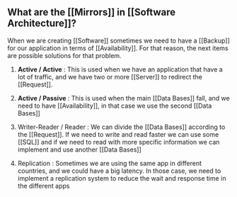 
## What are the [[Mirrors]] in [[Software Architecture]]?

When we are creating [[Software]] sometimes we need to have a [[Backup]] for our application in terms of [[Availability]]. For that reason, the next items are possible solutions for that problem.

1. **Active / Active** : This is used when we have an application that have a lot of traffic, and we have two or more [[Server]] to redirect the [[Request]].

2. **Active / Passive** : This is used when the main [[Data Bases]] fall, and we need to have [[Availability]], in that case we use the second [[Data Bases]]

3. Writer-Reader / Reader : We can divide the [[Data Bases]] according to the [[Request]]. If we need to write and read faster we can use some [[SQL]] and if we need to read with more specific information we can implement and use another [[Data Bases]]

4. Replication : Sometimes we are using the same app in different countries, and we could have a big latency. In those case, we need to implement a replication system to reduce the wait and response time in the different apps
